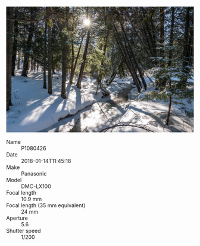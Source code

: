 [![P1080426](/photos/hd/P1080426.jpg)](/photos/full/P1080426.jpg?raw=true)

<dl>
  <dt>Name</dt>
  <dd>P1080426</dd>
  <dt>Date</dt>
  <dd>2018-01-14T11:45:18</dd>
  <dt>Make</dt>
  <dd>Panasonic</dd>
  <dt>Model</dt>
  <dd>DMC-LX100</dd>
  <dt>Focal length</dt>
  <dd>10.9 mm</dd>
  <dt>Focal length (35 mm equivalent)</dt>
  <dd>24 mm</dd>
  <dt>Aperture</dt>
  <dd>5.6</dd>
  <dt>Shutter speed</dt>
  <dd>1/200</dd>
</dl>
